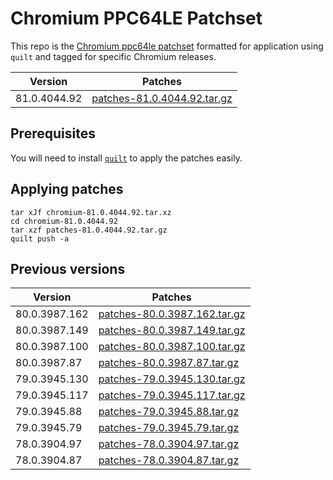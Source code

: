 # Chromium PPC64LE Patchset

This repo is the [Chromium ppc64le
patchset](https://github.com/shawnanastasio/chromium_power) formatted for
application using `quilt` and tagged for specific Chromium releases.

<!-- CURRENT TABLE -->
| Version | Patches |
| ------- | ------- |
| 81.0.4044.92 | [patches-81.0.4044.92.tar.gz](https://github.com/chromium-ppc64le/chromium-ppc64le-patches-quilt/releases/download/v81.0.4044.92/patches-81.0.4044.92.tar.gz) |

## Prerequisites

You will need to install [`quilt`](https://savannah.nongnu.org/projects/quilt)
to apply the patches easily.

## Applying patches

```
tar xJf chromium-81.0.4044.92.tar.xz
cd chromium-81.0.4044.92
tar xzf patches-81.0.4044.92.tar.gz
quilt push -a
```

## Previous versions

<!-- ARCHIVE TABLE -->
| Version | Patches |
| ------- | ------- |
| 80.0.3987.162 | [patches-80.0.3987.162.tar.gz](https://github.com/chromium-ppc64le/chromium-ppc64le-patches-quilt/releases/download/v80.0.3987.162/patches-80.0.3987.162.tar.gz) |
| 80.0.3987.149 | [patches-80.0.3987.149.tar.gz](https://github.com/chromium-ppc64le/chromium-ppc64le-patches-quilt/releases/download/v80.0.3987.149/patches-80.0.3987.149.tar.gz) |
| 80.0.3987.100 | [patches-80.0.3987.100.tar.gz](https://github.com/chromium-ppc64le/chromium-ppc64le-patches-quilt/releases/download/v80.0.3987.100/patches-80.0.3987.100.tar.gz) |
| 80.0.3987.87 | [patches-80.0.3987.87.tar.gz](https://github.com/chromium-ppc64le/chromium-ppc64le-patches-quilt/releases/download/v80.0.3987.87/patches-80.0.3987.87.tar.gz) |
| 79.0.3945.130 | [patches-79.0.3945.130.tar.gz](https://github.com/chromium-ppc64le/chromium-ppc64le-patches-quilt/releases/download/v79.0.3945.130/patches-79.0.3945.130.tar.gz) |
| 79.0.3945.117 | [patches-79.0.3945.117.tar.gz](https://github.com/chromium-ppc64le/chromium-ppc64le-patches-quilt/releases/download/v79.0.3945.117/patches-79.0.3945.117.tar.gz) |
| 79.0.3945.88 | [patches-79.0.3945.88.tar.gz](https://github.com/chromium-ppc64le/chromium-ppc64le-patches-quilt/releases/download/v79.0.3945.88/patches-79.0.3945.88.tar.gz) |
| 79.0.3945.79 | [patches-79.0.3945.79.tar.gz](https://github.com/chromium-ppc64le/chromium-ppc64le-patches-quilt/releases/download/v79.0.3945.79/patches-79.0.3945.79.tar.gz) |
| 78.0.3904.97 | [patches-78.0.3904.97.tar.gz](https://github.com/chromium-ppc64le/chromium-ppc64le-patches-quilt/releases/download/v78.0.3904.97/patches-78.0.3904.97.tar.gz) |
| 78.0.3904.87 | [patches-78.0.3904.87.tar.gz](https://github.com/chromium-ppc64le/chromium-ppc64le-patches-quilt/releases/download/v78.0.3904.87/patches-78.0.3904.87.tar.gz) |


